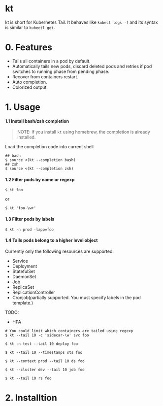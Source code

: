 # kt

kt is short for Kubernetes Tail. It behaves like `kubect logs -f` and
its syntax is similar to `kubectl get`.

# 0. Features

* Tails all containers in a pod by default.
* Automatically tails new pods, discard deleted pods and retries if pod
switches to running phase from pending phase.
* Recover from containers restart.
* Auto completion.
* Colorized output.

# 1. Usage

#### 1.1 Install bash/zsh completion

> NOTE: If you install `kt` using homebrew, the completion is already installed.

Load the completion code into current shell
```
## bash
$ source <(kt --completion bash)
## zsh
$ source <(kt --completion zsh)
```

#### 1.2 Filter pods by name or regexp

```
$ kt foo
```
or

```
$ kt 'foo-\w+'
```

#### 1.3 Filter pods by labels

```
$ kt -n prod -lapp=foo
```

#### 1.4 Tails pods belong to a higher level object

Currently only the following resources are supported:
* Service
* Deployment
* StatefulSet
* DaemonSet
* Job
* ReplicaSet
* ReplicationController
* Cronjob(partially supported. You must specify labels in the pod template.)

TODO:
* HPA

```
# You could limit which containers are tailed using regexp
$ kt --tail 10 -c 'sidecar-\w' svc foo

$ kt -n test --tail 10 deploy foo

$ kt --tail 10 --timestamps sts foo

$ kt --context prod --tail 10 ds foo

$ kt --cluster dev --tail 10 job foo

$ kt --tail 10 rs foo
```

# 2. Installtion
